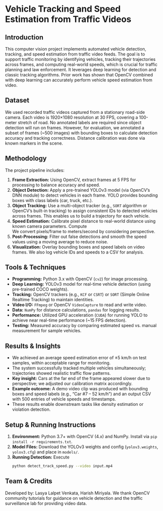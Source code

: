 # Vehicle Tracking and Speed Estimation from Traffic Videos

## Introduction

This computer vision project implements automated vehicle detection, tracking, and speed estimation from traffic video feeds. The goal is to support traffic monitoring by identifying vehicles, tracking their trajectories across frames, and computing real-world speeds, which is crucial for traffic planning and law enforcement. It leverages deep learning for detection and classic tracking algorithms. Prior work has shown that OpenCV combined with deep learning can accurately perform vehicle speed estimation from video.


## Dataset

We used recorded traffic videos captured from a stationary road-side camera. Each video is 1920×1080 resolution at 30 FPS, covering a 100-meter stretch of road. No annotated labels are required since object detection will run on frames. However, for evaluation, we annotated a subset of frames (~500 images) with bounding boxes to calculate detection accuracy and tracking correctness. Distance calibration was done via known markers in the scene.

## Methodology

The project pipeline includes:

1. **Frame Extraction:** Using OpenCV, extract frames at 5 FPS for processing to balance accuracy and speed.  
2. **Object Detection:** Apply a pre-trained YOLOv3 model (via OpenCV’s DNN module) to detect vehicles in each frame. YOLO provides bounding boxes with class labels (car, truck, etc.).  
3. **Object Tracking:** Use a multi-object tracker (e.g., `SORT` algorithm or OpenCV’s built-in tracking) to assign consistent IDs to detected vehicles across frames. This enables us to build a trajectory for each vehicle.  
4. **Speed Estimation:** Calibrate pixel distance to real-world distance using known camera parameters. Compute  
We convert pixels/frame to meters/second by considering perspective.  
5. **Post-Processing:** Filter out false detections and smooth the speed values using a moving average to reduce noise.  
6. **Visualization:** Overlay bounding boxes and speed labels on video frames. We also log vehicle IDs and speeds to a CSV for analysis.


## Tools & Techniques

- **Programming:** Python 3.x with OpenCV (`cv2`) for image processing.  
- **Deep Learning:** YOLOv3 model for real-time vehicle detection (using pre-trained COCO weights).  
- **Tracking:** OpenCV trackers (e.g., `KCF` or `CSRT`) or `SORT` (Simple Online Realtime Tracking) to maintain identities.  
- **Video I/O:** `FFmpeg` or OpenCV `VideoCapture` to read and write video.  
- **Data:** `NumPy` for distance calculations, `pandas` for logging results.  
- **Performance:** Utilized GPU acceleration (`CUDA`) for running YOLO to achieve near real-time performance (~15 FPS detection).  
- **Testing:** Measured accuracy by comparing estimated speed vs. manual measurement for sample vehicles.


## Results & Insights

- We achieved an average speed estimation error of ±5 km/h on test samples, within acceptable range for monitoring.  
- The system successfully tracked multiple vehicles simultaneously; trajectories showed realistic traffic flow patterns.  
- **Key insight:** Cars at the far end of the frame appeared slower due to perspective; we adjusted our calibration matrix accordingly.  
- **Example outcome:** A demo video clip was produced with bounding boxes and speed labels (e.g., “Car #7 – 52 km/h”) and an output CSV with 500 entries of vehicle speeds and timestamps.  
- These results enable downstream tasks like density estimation or violation detection.  


## Setup & Running Instructions

1. **Environment:** Python 3.7+ with OpenCV (4.x) and NumPy. Install via `pip install -r requirements.txt`.  
2. **Model Files:** Download the YOLOv3 weights and config (`yolov3.weights`, `yolov3.cfg`) and place in `models/`.  
3. **Running Detection:** Execute  
   ```bash
   python detect_track_speed.py --video input.mp4


## Team & Credits

Developed by: Lasya Lalpet Venkata, Harish Miriyala.
We thank OpenCV community tutorials for guidance on vehicle detection and the traffic surveillance lab for providing video data.
